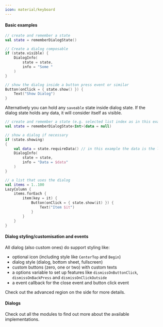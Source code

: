 ```yaml
---
icon: material/keyboard
---
```


#### Basic examples

```kotlin
// create and remember a state
val state = rememberDialogState()

// Create a dialog composable
if (state.visible) {
    DialogInfo(
        state = state,
        info = "Some "
    )
}

// show the dialog inside a button press event or similar
Button(onClick = { state.show() }) {
    Text("Show Dialog")
}
```

Alternatively you can hold any `saveable` state inside dialog state. If the dialog state holds any data, it will consider itself as visible.

```kotlin
// create and remember a state (e.g. selected list index as in this example)
val state = rememberDialogState<Int>(data = null)

// show a dialog if necessary
if (state.showing)
{
    val data = state.requireData() // in this example the data is the list index
    DialogInfo(
        state = state,
        info = "Data = $data"
    )
}

// a list that uses the dialog
val items = 1..100
LazyColumn {
    items.forEach {
        item(key = it) {
            Button(onClick = { state.show(it) }) {
                Text("Item $it")
            }
        }
    }
}
```

#### Dialog styling/customisation and events

All dialog (also custom ones) do support styling like:

* optional icon (including style like `CenterTop` and `Begin`)
* dialog style (dialog, bottom sheet, fullscreen)
* custom buttons (zero, one or two) with custom texts
* a options variable to set up features like `dismissOnButtonClick`, `dismissOnBackPress` and `dismissOnClickOutside`
* a event callback for the close event and button click event

Check out the advanced region on the side for more details.

#### Dialogs

Check out all the modules to find out more about the available implementations.